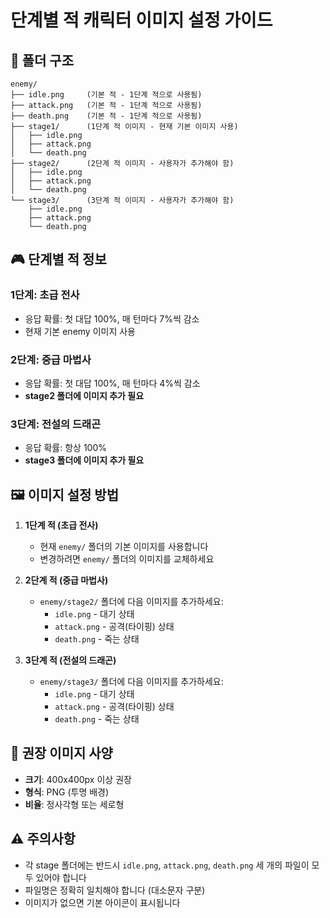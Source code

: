 # 단계별 적 캐릭터 이미지 설정 가이드

## 📁 폴더 구조

```
enemy/
├── idle.png     (기본 적 - 1단계 적으로 사용됨)
├── attack.png   (기본 적 - 1단계 적으로 사용됨)
├── death.png    (기본 적 - 1단계 적으로 사용됨)
├── stage1/      (1단계 적 이미지 - 현재 기본 이미지 사용)
│   ├── idle.png    
│   ├── attack.png  
│   └── death.png   
├── stage2/      (2단계 적 이미지 - 사용자가 추가해야 함)
│   ├── idle.png    
│   ├── attack.png  
│   └── death.png   
└── stage3/      (3단계 적 이미지 - 사용자가 추가해야 함)
    ├── idle.png    
    ├── attack.png  
    └── death.png   
```

## 🎮 단계별 적 정보

### 1단계: 초급 전사
- 응답 확률: 첫 대답 100%, 매 턴마다 7%씩 감소
- 현재 기본 enemy 이미지 사용

### 2단계: 중급 마법사
- 응답 확률: 첫 대답 100%, 매 턴마다 4%씩 감소
- **stage2 폴더에 이미지 추가 필요**

### 3단계: 전설의 드래곤
- 응답 확률: 항상 100%
- **stage3 폴더에 이미지 추가 필요**

## 🖼️ 이미지 설정 방법

1. **1단계 적 (초급 전사)**
   - 현재 `enemy/` 폴더의 기본 이미지를 사용합니다
   - 변경하려면 `enemy/` 폴더의 이미지를 교체하세요

2. **2단계 적 (중급 마법사)**
   - `enemy/stage2/` 폴더에 다음 이미지를 추가하세요:
     - `idle.png` - 대기 상태
     - `attack.png` - 공격(타이핑) 상태
     - `death.png` - 죽는 상태

3. **3단계 적 (전설의 드래곤)**
   - `enemy/stage3/` 폴더에 다음 이미지를 추가하세요:
     - `idle.png` - 대기 상태
     - `attack.png` - 공격(타이핑) 상태
     - `death.png` - 죽는 상태

## 📐 권장 이미지 사양

- **크기**: 400x400px 이상 권장
- **형식**: PNG (투명 배경)
- **비율**: 정사각형 또는 세로형

## ⚠️ 주의사항

- 각 stage 폴더에는 반드시 `idle.png`, `attack.png`, `death.png` 세 개의 파일이 모두 있어야 합니다
- 파일명은 정확히 일치해야 합니다 (대소문자 구분)
- 이미지가 없으면 기본 아이콘이 표시됩니다
